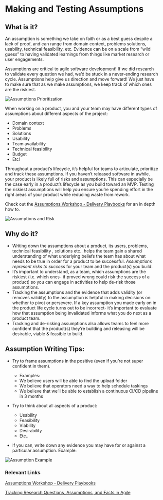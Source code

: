 # Making and Testing Assumptions

## What is it?

An assumption is something we take on faith or as a best guess despite a lack of proof, and can range from domain context, problems solutions, usability, technical feasibility, etc. Evidence can be on a scale from “wild guess” to having validated learnings from things like market research or user engagements.

Assumptions are critical to agile software development\! If we did research to validate every question we had, we’d be stuck in a never-ending research cycle. Assumptions help give us direction and move forward\! We just have to make sure that as we make assumptions, we keep track of which ones are the riskiest.

![Assumptions Prioritization](../../assets/assumptions-2-by-2.png)

When working on a product, you and your team may have different types of assumptions about different aspects of the project:

* Domain context
* Problems
* Solutions
* Usability
* Team availability
* Technical feasibility
* Budget
* Etc\!

Throughout a product’s lifecycle, it’s helpful for teams to articulate, prioritize and track these assumptions. If you haven’t released software in awhile, your product is likely full of risks and assumptions. This can especially be the case early in a product’s lifecycle as you build toward an MVP. Testing the riskiest assumptions will help you ensure you’re spending effort in the right areas of your product while reducing waste from rework.

Check out the [Assumptions Workshop \- Delivery Playbooks](https://delivery-playbooks.rise8.us/content/plays/design/assumptions-workshop/) for an in depth how to.

![Assumptions and Risk](../../assets/assumptions-risk.png)

## Why do it?

* Writing down the assumptions about a product, its users, problems, technical feasibility , solutions etc.. helps the team gain a shared understanding of what underlying beliefs the team has about what needs to be true in order for a product to be successful. *Assumptions represent risks to success* for your team and the product(s) you build.
* It’s important to understand, as a team, which assumptions are the riskiest (i.e. which ones- if proved wrong could risk the success of a product) so you can engage in activities to help de-risk those assumptions.
* Tracking the assumptions and the evidence that adds validity (or removes validity) to the assumption is helpful in making decisions on whether to pivot or persevere. If a key assumption you made early on in the product life cycle turns out to be incorrect- it’s important to evaluate how that assumption being invalidated informs what you do next as a product team.
* Tracking and de-risking assumptions also allows teams to feel more confident that the product(s) they’re building and releasing will be desirable, viable & feasible to build.

## Assumption Writing Tips:

* Try to frame assumptions in the positive (even if you’re not super confident in them).
    * Examples:
    * We believe users will be able to find the upload folder
    * We believe that operators need a way to help schedule taskings
    * We believe that we’ll be able to establish a continuous CI/CD pipeline in 3 months

* Try to think about all aspects of a product:
    * Usability
    * Feasibility
    * Viability
    * Desirability
    * Etc..

* If you can, write down any evidence you may have for or against a particular assumption.  Example:

![Assumption Example](../../assets/assumptions-example.png)

### Relevant Links

[Assumptions Workshop \- Delivery Playbooks](https://delivery-playbooks.rise8.us/content/plays/design/assumptions-workshop/)

[Tracking Research Questions, Assumptions, and Facts in Agile](https://www.nngroup.com/articles/tracking-questions-assumptions-facts-agile/)
